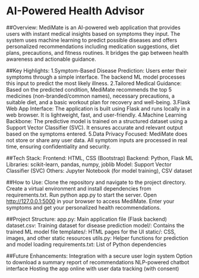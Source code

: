 ﻿# AI-Powered Health Advisor

##Overview:
MediMate is an AI-powered web application that provides users with instant medical insights based on symptoms they input. The system uses machine learning to predict possible diseases and offers personalized recommendations including medication suggestions, diet plans, precautions, and fitness routines. It bridges the gap between health awareness and actionable guidance.

##Key Highlights:
1.Symptom-Based Disease Prediction:
Users enter their symptoms through a simple interface. The backend ML model processes this input to predict the most likely illness.
2.Tailored Medical Guidance:
Based on the predicted condition, MediMate recommends the top 5 medicines (non-branded/common names), necessary precautions, a suitable diet, and a basic workout plan for recovery and well-being.
3.Flask Web App Interface:
The application is built using Flask and runs locally in a web browser. It is lightweight, fast, and user-friendly.
4.Machine Learning Backbone:
The predictive model is trained on a structured dataset using a Support Vector Classifier (SVC). It ensures accurate and relevant output based on the symptoms entered.
5.Data Privacy Focused:
MediMate does not store or share any user data. All symptom inputs are processed in real time, ensuring confidentiality and security.

##Tech Stack:
Frontend: HTML, CSS (Bootstrap)
Backend: Python, Flask
ML Libraries: scikit-learn, pandas, numpy, joblib
Model: Support Vector Classifier (SVC)
Others: Jupyter Notebook (for model training), CSV dataset

##How to Use:
Clone the repository and navigate to the project directory.
Create a virtual environment and install dependencies from requirements.txt.
Run python app.py to start the server.
Open http://127.0.0.1:5000 in your browser to access MediMate.
Enter your symptoms and get your personalized health recommendations.

##Project Structure:
app.py: Main application file (Flask backend)
dataset.csv: Training dataset for disease prediction
model/: Contains the trained ML model file
templates/: HTML pages for the UI
static/: CSS, images, and other static resources
utils.py: Helper functions for prediction and model loading
requirements.txt: List of Python dependencies

##Future Enhancements:
Integration with a secure user login system
Option to download a summary report of recommendations
NLP-powered chatbot interface
Hosting the app online with user data tracking (with consent)


